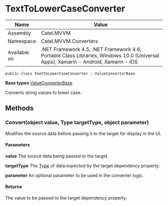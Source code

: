 

# TextToLowerCaseConverter

Name|Value
---|---
Assembly|Catel.MVVM
Namespace|Catel.MVVM.Converters
Available on|.NET Framework 4.5, .NET Framework 4.6, Portable Class Libraries, Windows 10.0 (Universal Apps), Xamarin - Android, Xamarin - iOS

```
public class TextToLowerCaseConverter : ValueConverterBase
```

**Base types**
[ValueConverterBase](/Catel.MVVM\Catel\MVVM\Converters\ValueConverterBase.md)


Converts string values to lower case.



## Methods

### Convert(object value, Type targetType, object parameter)

Modifies the source data before passing it to the target for display in the UI.

#### Parameters

**value**
The source data being passed to the target.

**targetType**
The [Type](#) of data expected by the target dependency property.

**parameter**
An optional parameter to be used in the converter logic.

#### Returns

The value to be passed to the target dependency property.



